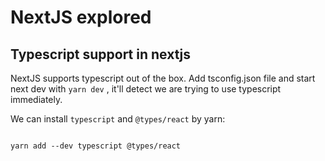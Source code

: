 # NextJS explored

## Typescript support in nextjs

NextJS supports typescript out of the box. Add tsconfig.json file and start next dev with `yarn dev` , it'll detect we are trying to use typescript immediately.

We can install `typescript` and `@types/react` by yarn:

```

yarn add --dev typescript @types/react

```
